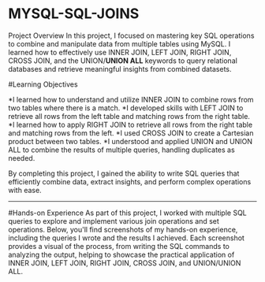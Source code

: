 # MYSQL-SQL-JOINS


Project Overview
In this project, I focused on mastering key SQL operations to combine and manipulate data from multiple tables using MySQL. I learned how to effectively use INNER JOIN, LEFT JOIN, RIGHT JOIN, CROSS JOIN, and the UNION/**UNION ALL** keywords to query relational databases and retrieve meaningful insights from combined datasets.

#Learning Objectives

*I learned how to understand and utilize INNER JOIN to combine rows from two tables where there is a match.
*I developed skills with LEFT JOIN to retrieve all rows from the left table and matching rows from the right table.
*I learned how to apply RIGHT JOIN to retrieve all rows from the right table and matching rows from the left.
*I used CROSS JOIN to create a Cartesian product between two tables.
*I understood and applied UNION and UNION ALL to combine the results of multiple queries, handling duplicates as needed.

By completing this project, I gained the ability to write SQL queries that efficiently combine data, extract insights, and perform complex operations with ease.

---

#Hands-on Experience
As part of this project, I worked with multiple SQL queries to explore and implement various join operations and set operations. Below, you'll find screenshots of my hands-on experience, including the queries I wrote and the results I achieved.
Each screenshot provides a visual of the process, from writing the SQL commands to analyzing the output, helping to showcase the practical application of INNER JOIN, LEFT JOIN, RIGHT JOIN, CROSS JOIN, and UNION/UNION ALL.



